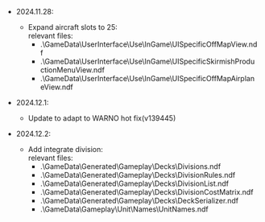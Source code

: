 * 2024.11.28:
   * Expand aircraft slots to 25:  
      relevant files:
      * .\GameData\UserInterface\Use\InGame\UISpecificOffMapView.ndf
      * .\GameData\UserInterface\Use\InGame\UISpecificSkirmishProductionMenuView.ndf
      * .\GameData\UserInterface\Use\InGame\UISpecificOffMapAirplaneView.ndf

* 2024.12.1:
   * Update to adapt to WARNO hot fix(v139445)

* 2024.12.2:
   * Add integrate division:  
      relevant files:
      * .\GameData\Generated\Gameplay\Decks\Divisions.ndf
      * .\GameData\Generated\Gameplay\Decks\DivisionRules.ndf
      * .\GameData\Generated\Gameplay\Decks\DivisionList.ndf
      * .\GameData\Generated\Gameplay\Decks\DivisionCostMatrix.ndf
      * .\GameData\Generated\Gameplay\Decks\DeckSerializer.ndf
      * .\GameData\Gameplay\Unit\Names\UnitNames.ndf